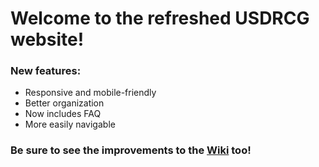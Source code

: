 # Welcome to the refreshed USDRCG website!


### New features:

 * Responsive and mobile-friendly
 * Better organization
 * Now includes FAQ
 * More easily navigable
 
### Be sure to see the improvements to the [Wiki](https://github.com/USDRCG/usdrcg.github.io/wiki/USDRCG-Wiki-Home) too!
